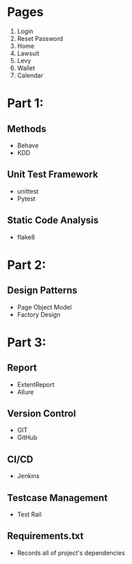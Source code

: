 # Pages

1. Login
2. Reset Password
3. Home
4. Lawsuit
5. Levy
6. Wallet
7. Calendar

# Part 1:

## Methods

* Behave
* KDD

## Unit Test Framework

* unittest
* Pytest

## Static Code Analysis

* flake8

# Part 2:

## Design Patterns

* Page Object Model
* Factory Design

# Part 3:

## Report

* ExtentReport
* Allure

## Version Control

* GIT
* GitHub

## CI/CD

* Jenkins

## Testcase Management

* Test Rail

## Requirements.txt

* Records all of project's dependencies
